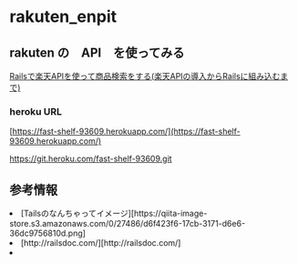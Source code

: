 # rakuten_enpit
## rakuten の　API　を使ってみる

[Railsで楽天APIを使って商品検索をする(楽天APIの導入からRailsに組み込むまで)](http://qiita.com/fujitora/items/94d048a25e7d0d94799c)

### heroku URL
[https://fast-shelf-93609.herokuapp.com/](https://fast-shelf-93609.herokuapp.com/)

https://git.heroku.com/fast-shelf-93609.git

## 参考情報
<lo>
<li>
[Tailsのなんちゃってイメージ][https://qiita-image-store.s3.amazonaws.com/0/27486/d6f423f6-17cb-3171-d6e6-36dc9756810d.png]
</li>
<li>
[http://railsdoc.com/][http://railsdoc.com/]
<li>
</lo>
